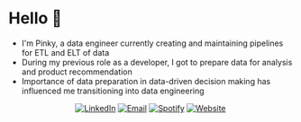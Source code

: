 <!-- <div align="center"> -->

# Hello 👋

<!--  </div> -->
 
- I'm Pinky, a data engineer currently creating and maintaining pipelines for ETL and ELT of data
- During my previous role as a developer, I got to prepare data for analysis and product recommendation
- Importance of data preparation in data-driven decision making has influenced me transitioning into data engineering

<!-- <br /> -->


<div align="center">

[![LinkedIn](https://img.shields.io/badge/linkedin-0c65c2.svg?&style=for-the-badge&logo=linkedin&logoColor=white)](https://www.linkedin.com/in/pinky-gautam/)
[![Email](https://img.shields.io/badge/email-ea4435?&style=for-the-badge&logo=gmail&logoColor=white)](mailto:pinky.gtm@outlook.com)
[![Spotify](https://img.shields.io/badge/Spotify-1ccc5b?style=for-the-badge&logo=spotify&logoColor=white)](https://open.spotify.com/playlist/0ZzFiccqVn5KuW87IhIuSm?si=30138dd2aa87403b)
[![Website](https://img.shields.io/badge/Website-7c3aed?style=for-the-badge&logo=githubsponsors&logoColor=white)]()

 </div>
